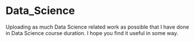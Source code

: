 # Data_Science
Uploading as much Data Science related work as possible that I have done in Data Science course duration. I hope you find it useful in some way.

